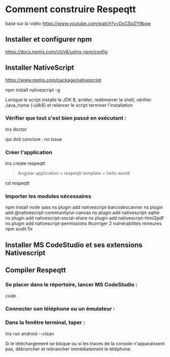 # Comment construire Respeqtt

basé sur la vidéo https://www.youtube.com/watch?v=DcCSq2Y9bow

## Installer et configurer npm 

https://docs.npmjs.com/cli/v6/using-npm/config

## Installer NativeScript 

https://www.npmjs.com/package/nativescript

npm install nativescript -g

Lorsque le script installe le JDK 8, arrêter, redémarrer le shell, vérifier Java_home (=jdk8) et relancer le script
terminer l'installation

### Vérifier que tout s'est bien passé en exécutant :
tns doctor 

qui doit conclure : no issue

### Créer l'application

tns create respeqtt
> Angular
> application = respeqtt
> template = hello world



cd respeqtt

### Importer les modules nécessaires
npm install node sass
ns plugin add nativescript-barcodescanner
ns plugin add @nativescript-community/ui-canvas 
ns plugin add nativescript-sqlite
ns plugin add nativescript-social-share
ns plugin add nativescript-html2pdf
ns plugin add nativescript-permissions
#corriger 2 vulnérabilités mineures
npm audit fix



## Installer MS CodeStudio et ses extensions Nativescript

## Compiler Respeqtt

### Se placer dans le répertoire, lancer MS CodeStudio :

code .

### Connecter son téléphone ou un émulateur :

### Dans la fenêtre terminal, taper :

tns run android --clean 

Si le téléchargement se bloque ou si les traces de la console n'apparaissent pas, débrancher et rebrancher immédiatement le téléphone. 


